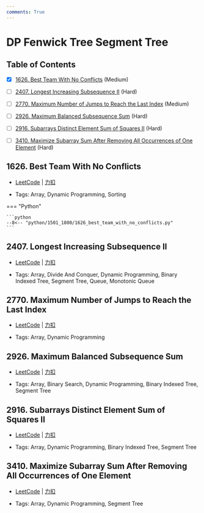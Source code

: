 ```yaml
---
comments: True
---
```


# DP Fenwick Tree Segment Tree

## Table of Contents

- [x] [1626. Best Team With No Conflicts](#1626-best-team-with-no-conflicts) (Medium)
- [ ] [2407. Longest Increasing Subsequence II](#2407-longest-increasing-subsequence-ii) (Hard)
- [ ] [2770. Maximum Number of Jumps to Reach the Last Index](#2770-maximum-number-of-jumps-to-reach-the-last-index) (Medium)
- [ ] [2926. Maximum Balanced Subsequence Sum](#2926-maximum-balanced-subsequence-sum) (Hard)
- [ ] [2916. Subarrays Distinct Element Sum of Squares II](#2916-subarrays-distinct-element-sum-of-squares-ii) (Hard)
- [ ] [3410. Maximize Subarray Sum After Removing All Occurrences of One Element](#3410-maximize-subarray-sum-after-removing-all-occurrences-of-one-element) (Hard)


## 1626. Best Team With No Conflicts

-    [LeetCode](https://leetcode.com/problems/best-team-with-no-conflicts/) | [力扣](https://leetcode.cn/problems/best-team-with-no-conflicts/)

-   Tags: Array, Dynamic Programming, Sorting

=== "Python"

    ```python
    --8<-- "python/1501_1800/1626_best_team_with_no_conflicts.py"
    ```



## 2407. Longest Increasing Subsequence II

-    [LeetCode](https://leetcode.com/problems/longest-increasing-subsequence-ii/) | [力扣](https://leetcode.cn/problems/longest-increasing-subsequence-ii/)

-   Tags: Array, Divide And Conquer, Dynamic Programming, Binary Indexed Tree, Segment Tree, Queue, Monotonic Queue



## 2770. Maximum Number of Jumps to Reach the Last Index

-    [LeetCode](https://leetcode.com/problems/maximum-number-of-jumps-to-reach-the-last-index/) | [力扣](https://leetcode.cn/problems/maximum-number-of-jumps-to-reach-the-last-index/)

-   Tags: Array, Dynamic Programming



## 2926. Maximum Balanced Subsequence Sum

-    [LeetCode](https://leetcode.com/problems/maximum-balanced-subsequence-sum/) | [力扣](https://leetcode.cn/problems/maximum-balanced-subsequence-sum/)

-   Tags: Array, Binary Search, Dynamic Programming, Binary Indexed Tree, Segment Tree



## 2916. Subarrays Distinct Element Sum of Squares II

-    [LeetCode](https://leetcode.com/problems/subarrays-distinct-element-sum-of-squares-ii/) | [力扣](https://leetcode.cn/problems/subarrays-distinct-element-sum-of-squares-ii/)

-   Tags: Array, Dynamic Programming, Binary Indexed Tree, Segment Tree



## 3410. Maximize Subarray Sum After Removing All Occurrences of One Element

-    [LeetCode](https://leetcode.com/problems/maximize-subarray-sum-after-removing-all-occurrences-of-one-element/) | [力扣](https://leetcode.cn/problems/maximize-subarray-sum-after-removing-all-occurrences-of-one-element/)

-   Tags: Array, Dynamic Programming, Segment Tree

